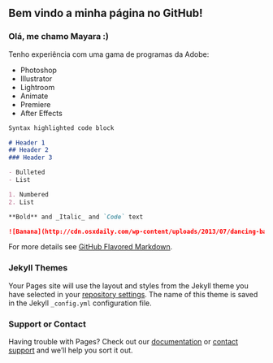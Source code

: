## Bem vindo a minha página no GitHub!

### Olá, me chamo Mayara :)

Tenho experiência com uma gama de programas da Adobe:
- Photoshop
- Illustrator
- Lightroom
- Animate
- Premiere
- After Effects

```markdown
Syntax highlighted code block

# Header 1
## Header 2
### Header 3

- Bulleted
- List

1. Numbered
2. List

**Bold** and _Italic_ and `Code` text

![Banana](http://cdn.osxdaily.com/wp-content/uploads/2013/07/dancing-banana.gif)
```

For more details see [GitHub Flavored Markdown](https://guides.github.com/features/mastering-markdown/).

### Jekyll Themes

Your Pages site will use the layout and styles from the Jekyll theme you have selected in your [repository settings](https://github.com/Funodelos/funodelos.github.io/settings). The name of this theme is saved in the Jekyll `_config.yml` configuration file.

### Support or Contact

Having trouble with Pages? Check out our [documentation](https://help.github.com/categories/github-pages-basics/) or [contact support](https://github.com/contact) and we’ll help you sort it out.
